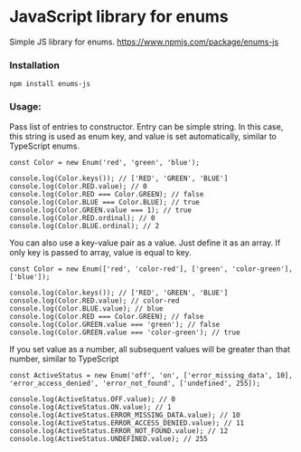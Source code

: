 # JavaScript library for enums

Simple JS library for enums. https://www.npmjs.com/package/enums-js

### Installation
```
npm install enums-js
```

### Usage:
Pass list of entries to constructor.
Entry can be simple string. In this case, this string is used as enum key, and value is set automatically, similar to TypeScript enums. 
```
const Color = new Enum('red', 'green', 'blue');

console.log(Color.keys()); // ['RED', 'GREEN', 'BLUE']
console.log(Color.RED.value); // 0
console.log(Color.RED === Color.GREEN); // false
console.log(Color.BLUE === Color.BLUE); // true
console.log(Color.GREEN.value === 1); // true
console.log(Color.RED.ordinal); // 0
console.log(Color.BLUE.ordinal); // 2
```

You can also use a key-value pair as a value. Just define it as an array. If only key is passed to array, value is equal to key.
```
const Color = new Enum(['red', 'color-red'], ['green', 'color-green'], ['blue']);

console.log(Color.keys()); // ['RED', 'GREEN', 'BLUE']
console.log(Color.RED.value); // color-red
console.log(Color.BLUE.value); // blue
console.log(Color.RED === Color.GREEN); // false
console.log(Color.GREEN.value === 'green'); // false
console.log(Color.GREEN.value === 'color-green'); // true
```

If you set value as a number, all subsequent values will be greater than that number, similar to TypeScript
```
const ActiveStatus = new Enum('off', 'on', ['error_missing_data', 10], 'error_access_denied', 'error_not_found', ['undefined', 255]);

console.log(ActiveStatus.OFF.value); // 0
console.log(ActiveStatus.ON.value); // 1
console.log(ActiveStatus.ERROR_MISSING_DATA.value); // 10
console.log(ActiveStatus.ERROR_ACCESS_DENIED.value); // 11
console.log(ActiveStatus.ERROR_NOT_FOUND.value); // 12
console.log(ActiveStatus.UNDEFINED.value); // 255
```
